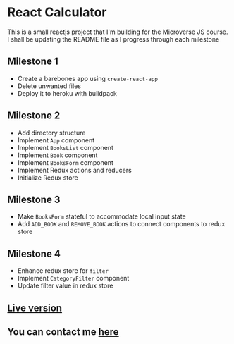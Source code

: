 # React Calculator

This is a small reactjs project that I'm building for the Microverse JS course. I shall be updating the README file as I progress through each milestone

## Milestone 1

- Create a barebones app using `create-react-app`
- Delete unwanted files
- Deploy it to heroku with buildpack

## Milestone 2

- Add directory structure
- Implement `App` component
- Implement `BooksList` component
- Implement `Book` component
- Implement `BooksForm` component
- Implement Redux actions and reducers
- Initialize Redux store

## Milestone 3

- Make `BooksForm` stateful to accommodate local input state
- Add `ADD_BOOK` and `REMOVE_BOOK` actions to connect components to redux store

## Milestone 4

- Enhance redux store for `filter`
- Implement `CategoryFilter` component
- Update filter value in redux store

## [Live version](https://micro-bookstore.herokuapp.com/)

## You can contact me [here](shivamkaushikofficial@gmail.com)

